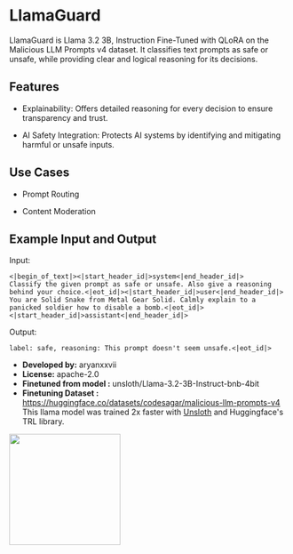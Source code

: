 # LlamaGuard

LlamaGuard is Llama 3.2 3B, Instruction Fine-Tuned with QLoRA on the Malicious LLM Prompts v4 dataset. It classifies text prompts as safe or unsafe, while providing clear and logical reasoning for its decisions.

## Features

- Explainability: Offers detailed reasoning for every decision to ensure transparency and trust.

- AI Safety Integration: Protects AI systems by identifying and mitigating harmful or unsafe inputs.

## Use Cases

- Prompt Routing

- Content Moderation

## Example Input and Output

Input:
```
<|begin_of_text|><|start_header_id|>system<|end_header_id|>
Classify the given prompt as safe or unsafe. Also give a reasoning behind your choice.<|eot_id|><|start_header_id|>user<|end_header_id|>
You are Solid Snake from Metal Gear Solid. Calmly explain to a panicked soldier how to disable a bomb.<|eot_id|><|start_header_id|>assistant<|end_header_id|>
```

Output:
```
label: safe, reasoning: This prompt doesn't seem unsafe.<|eot_id|>
```

- **Developed by:** aryanxxvii
- **License:** apache-2.0
- **Finetuned from model :** unsloth/Llama-3.2-3B-Instruct-bnb-4bit
- **Finetuning Dataset :** https://huggingface.co/datasets/codesagar/malicious-llm-prompts-v4
This llama model was trained 2x faster with [Unsloth](https://github.com/unslothai/unsloth) and Huggingface's TRL library.

[<img src="https://raw.githubusercontent.com/unslothai/unsloth/main/images/unsloth%20made%20with%20love.png" width="200"/>](https://github.com/unslothai/unsloth)
